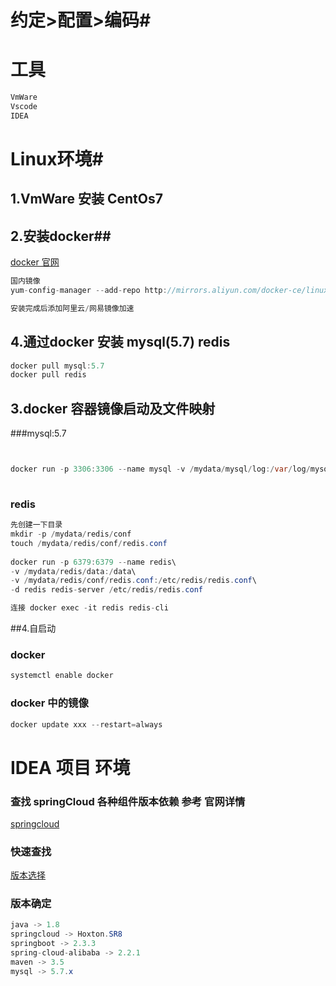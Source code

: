 # 约定>配置>编码#

# 工具

```java
VmWare
Vscode
IDEA
```



# Linux环境#



## 1.VmWare 安装 CentOs7 ##

## 2.安装docker##

[docker 官网 ](https://docs.docker.com/engine/install/centos/)

```java
国内镜像
yum-config-manager --add-repo http://mirrors.aliyun.com/docker-ce/linux/centos/docker-ce.repo

安装完成后添加阿里云/网易镜像加速
```



## 4.通过docker 安装 mysql(5.7) redis

```java
docker pull mysql:5.7
docker pull redis
```



## 3.docker 容器镜像启动及文件映射

###mysql:5.7

```java


docker run -p 3306:3306 --name mysql -v /mydata/mysql/log:/var/log/mysql -v /mydata/mysql/data:/var/lib/mysql -v /mydata/mysql/conf:/etc/mysql -e MYSQL_ROOT_PASSWORD=root -d mysql:5.7
 
```

### redis

```java
先创建一下目录
mkdir -p /mydata/redis/conf
touch /mydata/redis/conf/redis.conf
 
docker run -p 6379:6379 --name redis\ 
-v /mydata/redis/data:/data\ 
-v /mydata/redis/conf/redis.conf:/etc/redis/redis.conf\ 
-d redis redis-server /etc/redis/redis.conf

连接 docker exec -it redis redis-cli
```

##4.自启动

### docker

```java
systemctl enable docker
```

### docker 中的镜像

```java
docker update xxx --restart=always
```







# IDEA 项目 环境

### 查找 springCloud 各种组件版本依赖 参考 官网详情

[springcloud](https://spring.io/projects/spring-cloud#overview)

### 快速查找

[版本选择](https://start.spring.io/actuator/info)



### 版本确定

```java
java -> 1.8
springcloud -> Hoxton.SR8
springboot -> 2.3.3
spring-cloud-alibaba -> 2.2.1
maven -> 3.5 
mysql -> 5.7.x
  
```

